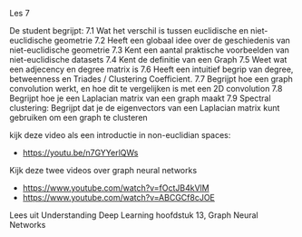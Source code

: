 Les 7

De student begrijpt:
7.1 Wat het verschil is tussen euclidische en niet-euclidische geometrie
7.2 Heeft een globaal idee over de geschiedenis van niet-euclidische geometrie
7.3 Kent een aantal praktische voorbeelden van niet-euclidische datasets
7.4 Kent de definitie van een Graph
7.5 Weet wat een adjecency en degree matrix is
7.6 Heeft een intuitief begrip van degree, betweenness en Triades / Clustering Coefficient.
7.7 Begrijpt hoe een graph convolution werkt, en hoe dit te vergelijken is met een 2D convolution
7.8 Begrijpt hoe je een Laplacian matrix van een graph maakt
7.9 Spectral clustering: Begrijpt dat je de eigenvectors van een Laplacian matrix kunt gebruiken om een graph te clusteren

kijk deze video als een introductie in non-euclidian spaces:
- https://youtu.be/n7GYYerlQWs

Kijk deze twee videos over graph neural networks
- https://www.youtube.com/watch?v=fOctJB4kVlM
- https://www.youtube.com/watch?v=ABCGCf8cJOE

Lees uit Understanding Deep Learning hoofdstuk 13, Graph Neural Networks

